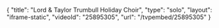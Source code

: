 {
    "title": "Lord & Taylor Trumbull Holiday Choir",
    "type": "solo",
    "layout": "iframe-static",
    "videoId": "25895305",
    "url": "\/tvpembed\/25895305"
}